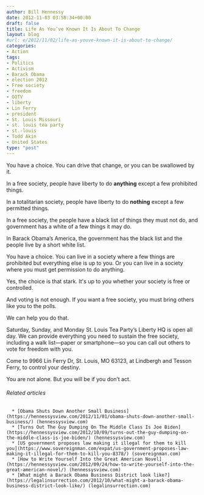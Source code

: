 ```yaml
---
author: Bill Hennessy
date: 2012-11-03 03:58:34+00:00
draft: false
title: Life As You’ve Known It Is About To Change
layout: blog
#url: e/2012/11/02/life-as-youve-known-it-is-about-to-change/
categories:
- Action
tags:
- Politics
- Activism
- Barack Obama
- election 2012
- Free society
- freedom
- GOTV
- liberty
- Lin Ferry
- president
- St. Louis Missouri
- st. louis tea party
- st.-louis
- Todd Akin
- United States
type: "post"
---
```


You have a choice. You can drive that change, or you can be swallowed by it.

In a free society, people have liberty to do **anything** except a few prohibited things.

In a totalitarian society, people have liberty to do **nothing** except a few permitted things.

In a free society, the people have a black list of things they must not do, and government has a white of a few things it may do.

In Barack Obama’s America, the government has the black list and the people live by a short white list.

You have a choice. You can live in a society where a few things are prohibited but everything else is up to you. Or you can live in a society where you must get permission to do anything.

Yes, the choice is that stark. It's up to you whether your society is free or controlled.

And voting is not enough. If you want a free society, you must bring others like you to the polls.

We can help you do that.

Saturday, Sunday, and Monday St. Louis Tea Party’s Liberty HQ is open all day. We can provide everything you need to sustain the free society, including a walk list—paper or smartphone—so you can call out others to vote for freedom with you.

Come to 9966 Lin Ferry Dr, St. Louis, MO 63123, at Lindbergh and Tesson Ferry, to control your destiny.

You are not alone. But you will be if you don’t act.


###### Related articles





	  * [Obama Shuts Down Another Small Business](https://hennessysview.com/2012/11/01/obama-shuts-down-another-small-business/) (hennessysview.com)
	  * [Turns Out The Guy Dumping On The Middle Class Is Joe Biden](https://hennessysview.com/2012/10/09/turns-out-the-guy-dumping-on-the-middle-class-is-joe-biden/) (hennessysview.com)
	  * [US government proposes law making it illegal for them to kill you](https://www.sovereignman.com/expat/us-government-proposes-law-making-it-illegal-for-them-to-kill-you-8378/) (sovereignman.com)
	  * [How to Write Yourself Into the Great American Novel](https://hennessysview.com/2012/09/24/how-to-write-yourself-into-the-great-american-novel/) (hennessysview.com)
	  * [What might a Barack Obama Business District look like?](https://legalinsurrection.com/2012/10/what-might-a-barack-obama-business-district-look-like/) (legalinsurrection.com)

